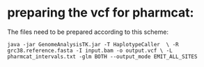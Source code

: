 # preparing the vcf for pharmcat:

The files need to be prepared according to this scheme:

`java -jar GenomeAnalysisTK.jar -T HaplotypeCaller  \
     -R grc38.reference.fasta -I input.bam -o output.vcf \
     -L pharmcat_intervals.txt -glm BOTH --output_mode EMIT_ALL_SITES`
   
